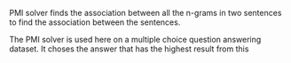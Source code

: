 PMI solver finds the association between all the n-grams in two sentences to 
find the association between the sentences.

The PMI solver is used here on a multiple choice question answering dataset. 
It choses the answer that has the highest result from this 